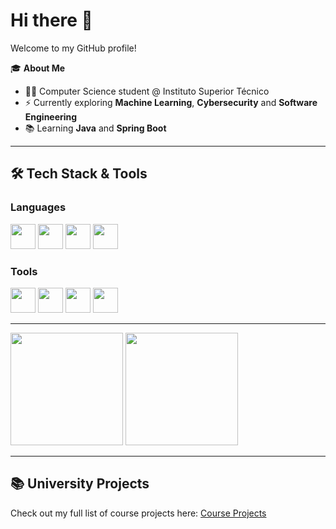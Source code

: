 # Hi there 👋

Welcome to my GitHub profile!

🎓 **About Me**  
- 🧑‍💻 Computer Science student @ Instituto Superior Técnico  
- ⚡ Currently exploring **Machine Learning**, **Cybersecurity** and **Software Engineering**  
- 📚 Learning **Java** and **Spring Boot**

---

## 🛠️ Tech Stack & Tools

### Languages
<img src="https://cdn.jsdelivr.net/gh/devicons/devicon/icons/java/java-original.svg" width="40"/> <img src="https://cdn.jsdelivr.net/gh/devicons/devicon/icons/python/python-original.svg" width="40"/> <img src="https://cdn.jsdelivr.net/gh/devicons/devicon/icons/c/c-original.svg" width="40"/> <img src="https://cdn.jsdelivr.net/gh/devicons/devicon/icons/prolog/prolog-original.svg" width="40"/>

### Tools
<img src="https://cdn.jsdelivr.net/gh/devicons/devicon/icons/mysql/mysql-original.svg" width="40"/> <img src="https://cdn.jsdelivr.net/gh/devicons/devicon/icons/git/git-original.svg" width="40"/> <img src="https://cdn.jsdelivr.net/gh/devicons/devicon/icons/docker/docker-original.svg" width="40"/> <img src="https://cdn.jsdelivr.net/gh/devicons/devicon/icons/linux/linux-original.svg" width="40"/>

---

<p align="left">
  <img src="https://github-readme-stats.vercel.app/api?username=brunobrsr1&hide=jupyternoteooks&show_icons=true&theme=dracula" height="180"/>
  <img src="https://github-readme-stats.vercel.app/api/top-langs/?username=brunobrsr1&layout=compact&theme=dracula" height="180"/>
</p>

---

## 📚 University Projects
Check out my full list of course projects here: [Course Projects](https://github.com/brunobrsr1/ist-projects-portfolio/blob/main/ist.md)
